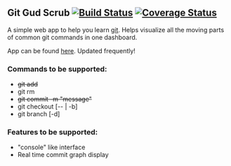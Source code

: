 ## Git Gud Scrub [![Build Status](https://travis-ci.org/teh-username/git-gud-scrub.svg?branch=master)](https://travis-ci.org/teh-username/git-gud-scrub) [![Coverage Status](https://coveralls.io/repos/github/teh-username/git-gud-scrub/badge.svg?branch=master)](https://coveralls.io/github/teh-username/git-gud-scrub?branch=master)

A simple web app to help you learn [git](https://git-scm.com/about). Helps visualize all the moving parts of common git commands in one dashboard.

App can be found [here](https://gitgudscrub.xyz/). Updated frequently!

### Commands to be supported:

* ~~git add~~
* git rm
* ~~git commit -m "message"~~
* git checkout [-- | -b]
* git branch [-d]

### Features to be supported:

* "console" like interface
* Real time commit graph display

